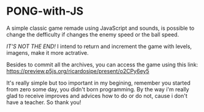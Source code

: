 # PONG-with-JS
A simple classic game remade using JavaScript and sounds, is possible to change the defficulty if changes the enemy speed or the ball speed.

*IT'S NOT THE END!* I intend to return and increment the game with levels, imagens, make it more actrative. 

Besides to commit all the archives, you can access the game using this link: 
https://preview.p5js.org/ricardosipe/present/o2CPy6ey5

It's really simple but too important in my begining, remember you started from zero some day, 
you didn't born programming. By the way i'm really glad to receive improves and advices how to do or do not, cause i don't have a teacher. So thank you! 
